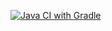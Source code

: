 [![Java CI with Gradle](https://github.com/0Gerty0/HW_PATTERNS_2/actions/workflows/gradle.yml/badge.svg)](https://github.com/0Gerty0/HW_PATTERNS_2/actions/workflows/gradle.yml)
